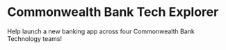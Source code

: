 # Commonwealth Bank Tech Explorer

Help launch a new banking app across four Commonwealth Bank Technology teams!
 
# 
